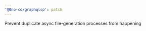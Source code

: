 ```yaml
---
'@0no-co/graphqlsp': patch
---
```


Prevent duplicate async file-generation processes from happening
